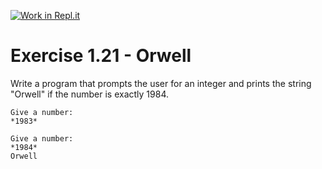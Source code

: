 [![Work in Repl.it](https://classroom.github.com/assets/work-in-replit-14baed9a392b3a25080506f3b7b6d57f295ec2978f6f33ec97e36a161684cbe9.svg)](https://classroom.github.com/online_ide?assignment_repo_id=5735844&assignment_repo_type=AssignmentRepo)
# Exercise 1.21 - Orwell

Write a program that prompts the user for an integer and prints the string "Orwell" if the number is exactly 1984.

```plaintext
Give a number:
*1983*
```

```plaintext
Give a number:
*1984*
Orwell
```
